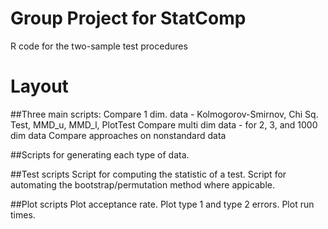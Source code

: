 # Group Project for StatComp
R code for the two-sample test procedures

# Layout
##Three main scripts:
  Compare 1 dim. data - Kolmogorov-Smirnov, Chi Sq. Test, MMD_u, MMD_l, PlotTest
  Compare multi dim data - for 2, 3, and 1000 dim data
  Compare approaches on nonstandard data
  
##Scripts for generating each type of data.

##Test scripts
  Script for computing the statistic of a test.
  Script for automating the bootstrap/permutation method where appicable.
  
##Plot scripts
  Plot acceptance rate.
  Plot type 1 and type 2 errors.
  Plot run times.
